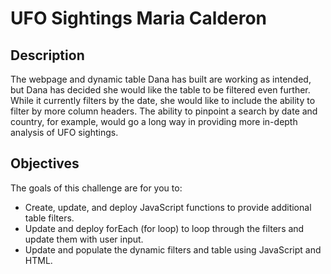 # UFO Sightings Maria Calderon

## Description

The webpage and dynamic table Dana has built are working as intended, but Dana has decided she would like the table to be filtered even further. While it currently filters by the date, she would like to include the ability to filter by more column headers. The ability to pinpoint a search by date and country, for example, would go a long way in providing more in-depth analysis of UFO sightings.

## Objectives
The goals of this challenge are for you to:

* Create, update, and deploy JavaScript functions to provide additional table filters.
* Update and deploy forEach (for loop) to loop through the filters and update them with user input.
* Update and populate the dynamic filters and table using JavaScript and HTML.

